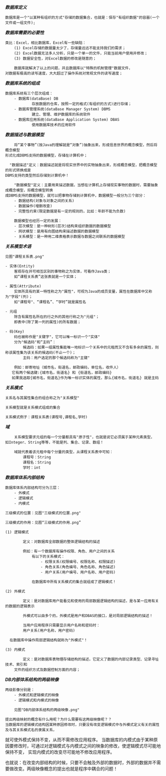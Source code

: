 ***数据库定义***
	
	数据库是一个"以某种有组织的方式"存储的数据集合，也就是：保存"有组织数据"的容器(一个文件或一组文件);
	
***数据库需要的必要性***
	
	类比：Excel，相比数据库，Excel有一些缺陷：
		(1) Excel存储的数据量太少了，存储量远远不能支持我们的需求；
		(2) Excel数据无法多人分析，只是一个单一的文件，只能当前用户使用并修改；
		(3) 数据安全性，对Excel数据的修改是随意的；
	
		数据库就解决了以上的问题，并且数据库以"特殊的机制管理"数据文件，
	对数据有极高的读写速度，大大超过了操作系统对常规文件的读写速度；
		
***数据库系统的组成***
	
	数据库系统有三个层次组成：
		- 数据库(dataBase) DB
				存放数据的仓库，按照一定的格式(有组织的方式)进行存储；
		- 数据库管理系统(dataBase Manager System) DBMS
				建立、管理、维护数据库的系统软件
		- 数据库应用系统(dataBase Application System) DBAS
				使用数据库技术的应用软件

***数据描述与数据模型***

		将“某个事物”(按Java的理解就是“对象”)抽象出来，形成信息世界的概念模型，然后将概念模型
	形式化成DBMS支持的数据模型，存储在计算机中；
	
	  "数据描述"定义：数据描述就是将现实世界中的实物抽象出来，形成概念模型，把概念模型的形式转换成是
	DBMS支持的类型然后存储到计算机中！
	
		"数据模型"定义：主要用来描述数据，当想在计算机上存储现实事物的数据时，需要抽象成概念模型，将概念模型转换
	成DBMS支持的数据模型，就可以把事物存储到计算机中，数据模型一般分为三个部分：
		- 数据结构(对象与对象之间的关系)
		- 数据操作(增删改查)
		- 完整性约束(限定数据是有一定的规则的，比如：年龄不能为负数)
		
		数据模型也经历一定的发展：
		- 层次模型：是一种树形(层次)结构来组织数据的数据模型
		- 网状模型：是用有向图结构来描述数据的数据模型
		- 关系模型：是一种用二维表格表示数据与数据之间联系的数据模型	
	
***关系模型术语***
	
	见图"课程关系表.png"
	
	- 实体(Entity)
		客观存在并可相互区别的事物称之为实体，可看作Java类；
		如“课程关系表”这张表就是一个实体；
	
	- 属性(Attribute)
		实体所具有的某一特性称之为"属性"，可视为Java的成员变量，属性在数据库中又称为"字段"(列)；
		如"课程号"、“课程名”、“学时”就是属性名
		
	- 元组
		除含有属性名所在的行之外的其他行称之为"元组"；
		即表中(除了第一列的属性)的所有数据；
	
	- 码(Key)
		码也被称作是"关键字"，它可以唯一标识一个"实体"
		分为"候选码"和“主码”：
			候选码：如果一组属性集能唯一地标识一个关系中的元租而又不含有多余的属性，则称该属性集为该关系的候选码(不止一个)；
			主码：用户选定的那个候选码称为"主键"
			
		例如：邮寄地址（城市名，街道名，邮政编码，单位名，收件人）
       它有两个候选键:{城市名，街道名} 和 {街道名，邮政编码}
       如果我选取{城市名，街道名}作为唯一标识实体的属性，那么{城市名，街道名} 就是主码
		
	
***关系模式***
	
	关系名与其属性集合的组合称之为"关系模型"
	
	关系模型就是关系模式组成的集合
	
	关系模式例子：课程关系表(课程号,课程名,学时)
	
***域***

		关系模型要求元组的每一个分量都具有"原子性"，也就是说它必须属于某种元素类型，
	如Integer、String等等，不能是列、集合、记录、数组！
	
		域就代表着该元租中每个分量的类型，从课程关系表中可知：
			课程号：String
			课程名：String
			学时：int
			
***数据库体系内部结构***
	
	数据库体系内部结构可分为三层：
		- 外模式
		- 逻辑模式
		- 内模式
	
	三级模式的位置：见图"三级模式的位置.png"
	
	三级模式的作用：见图“三级模式的作用.png”

	(1) 逻辑模式		
			
			定义：对数据库全部数据的整体逻辑结构的描述
			
			例如：有一个数据库有操作权限、角色、用户之间的关系
				有以下的关系模式：
					- 权限关系(权限编号、权限名称、权限描述)
					- 角色关系(角色编号、角色名称、角色描述)
					- 用户关系(用户编号、用户名称、用户密码)
					
				在数据库中所有关系模式的集合就组成了逻辑模式！
				
	(2) 外模式
			
			定义：是对数据库用户能看见和使用的局部数据逻辑结构的描述，是与某一应用有关的数据的逻辑表示
			
			外模式可以由多个的，外模式是用户和DBAS的接口，是对局部逻辑结构的描述！
				
			当用户应用程序只需要显示用户名称和密码时：
            用户关系(用户名称，用户密码)			
      
      在数据库中操作局部逻辑结构就称为"外模式"！
	
	(3) 内模式
			
			定义：是对数据库表物理存储结构的描述，它定义了数据的内部记录类型、记录寻址技术、索引和
		文件的组织方式及数据控制方面的内容；
	
***DB内部体系结构的两级映像***
	
	两级影像分别是：
		- 外模式和逻辑模式的映像
		- 逻辑模式和内模式的映像
		
		见图"DB内部体系结构的两级映像.png"
		
	提出两级映射的概念有什么用呢？为什么需要有这两级映像呢？？
    当数据库的逻辑模式结构因某种原因修改时，只要没有改变逻辑模式中与外模式定义有关的属性及与其关系模式名的隶属关系，
  就可使外模式保持不变，从而不需修改应用程序。
    当数据库的内模式由于某种原因要修改时，可通过对逻辑模式与内模式之间的映象的修改，使逻辑模式尽可能地保持不变，
  实现内模式的改变尽可能地不修改应用程序。
  
  也就说：在改变内部结构的时候，只要不会触及外部的数据时，外部的数据并不需要做改变。两级映像概念的提出也就是程序中耦合的问题！
